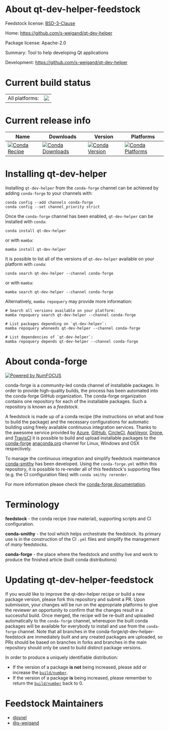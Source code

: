 About qt-dev-helper-feedstock
=============================

Feedstock license: [BSD-3-Clause](https://github.com/conda-forge/qt-dev-helper-feedstock/blob/main/LICENSE.txt)

Home: https://github.com/s-weigand/qt-dev-helper

Package license: Apache-2.0

Summary: Tool to help developing Qt applications

Development: https://github.com/s-weigand/qt-dev-helper

Current build status
====================


<table><tr><td>All platforms:</td>
    <td>
      <a href="https://dev.azure.com/conda-forge/feedstock-builds/_build/latest?definitionId=17802&branchName=main">
        <img src="https://dev.azure.com/conda-forge/feedstock-builds/_apis/build/status/qt-dev-helper-feedstock?branchName=main">
      </a>
    </td>
  </tr>
</table>

Current release info
====================

| Name | Downloads | Version | Platforms |
| --- | --- | --- | --- |
| [![Conda Recipe](https://img.shields.io/badge/recipe-qt--dev--helper-green.svg)](https://anaconda.org/conda-forge/qt-dev-helper) | [![Conda Downloads](https://img.shields.io/conda/dn/conda-forge/qt-dev-helper.svg)](https://anaconda.org/conda-forge/qt-dev-helper) | [![Conda Version](https://img.shields.io/conda/vn/conda-forge/qt-dev-helper.svg)](https://anaconda.org/conda-forge/qt-dev-helper) | [![Conda Platforms](https://img.shields.io/conda/pn/conda-forge/qt-dev-helper.svg)](https://anaconda.org/conda-forge/qt-dev-helper) |

Installing qt-dev-helper
========================

Installing `qt-dev-helper` from the `conda-forge` channel can be achieved by adding `conda-forge` to your channels with:

```
conda config --add channels conda-forge
conda config --set channel_priority strict
```

Once the `conda-forge` channel has been enabled, `qt-dev-helper` can be installed with `conda`:

```
conda install qt-dev-helper
```

or with `mamba`:

```
mamba install qt-dev-helper
```

It is possible to list all of the versions of `qt-dev-helper` available on your platform with `conda`:

```
conda search qt-dev-helper --channel conda-forge
```

or with `mamba`:

```
mamba search qt-dev-helper --channel conda-forge
```

Alternatively, `mamba repoquery` may provide more information:

```
# Search all versions available on your platform:
mamba repoquery search qt-dev-helper --channel conda-forge

# List packages depending on `qt-dev-helper`:
mamba repoquery whoneeds qt-dev-helper --channel conda-forge

# List dependencies of `qt-dev-helper`:
mamba repoquery depends qt-dev-helper --channel conda-forge
```


About conda-forge
=================

[![Powered by
NumFOCUS](https://img.shields.io/badge/powered%20by-NumFOCUS-orange.svg?style=flat&colorA=E1523D&colorB=007D8A)](https://numfocus.org)

conda-forge is a community-led conda channel of installable packages.
In order to provide high-quality builds, the process has been automated into the
conda-forge GitHub organization. The conda-forge organization contains one repository
for each of the installable packages. Such a repository is known as a *feedstock*.

A feedstock is made up of a conda recipe (the instructions on what and how to build
the package) and the necessary configurations for automatic building using freely
available continuous integration services. Thanks to the awesome service provided by
[Azure](https://azure.microsoft.com/en-us/services/devops/), [GitHub](https://github.com/),
[CircleCI](https://circleci.com/), [AppVeyor](https://www.appveyor.com/),
[Drone](https://cloud.drone.io/welcome), and [TravisCI](https://travis-ci.com/)
it is possible to build and upload installable packages to the
[conda-forge](https://anaconda.org/conda-forge) [anaconda.org](https://anaconda.org/)
channel for Linux, Windows and OSX respectively.

To manage the continuous integration and simplify feedstock maintenance
[conda-smithy](https://github.com/conda-forge/conda-smithy) has been developed.
Using the ``conda-forge.yml`` within this repository, it is possible to re-render all of
this feedstock's supporting files (e.g. the CI configuration files) with ``conda smithy rerender``.

For more information please check the [conda-forge documentation](https://conda-forge.org/docs/).

Terminology
===========

**feedstock** - the conda recipe (raw material), supporting scripts and CI configuration.

**conda-smithy** - the tool which helps orchestrate the feedstock.
                   Its primary use is in the construction of the CI ``.yml`` files
                   and simplify the management of *many* feedstocks.

**conda-forge** - the place where the feedstock and smithy live and work to
                  produce the finished article (built conda distributions)


Updating qt-dev-helper-feedstock
================================

If you would like to improve the qt-dev-helper recipe or build a new
package version, please fork this repository and submit a PR. Upon submission,
your changes will be run on the appropriate platforms to give the reviewer an
opportunity to confirm that the changes result in a successful build. Once
merged, the recipe will be re-built and uploaded automatically to the
`conda-forge` channel, whereupon the built conda packages will be available for
everybody to install and use from the `conda-forge` channel.
Note that all branches in the conda-forge/qt-dev-helper-feedstock are
immediately built and any created packages are uploaded, so PRs should be based
on branches in forks and branches in the main repository should only be used to
build distinct package versions.

In order to produce a uniquely identifiable distribution:
 * If the version of a package **is not** being increased, please add or increase
   the [``build/number``](https://docs.conda.io/projects/conda-build/en/latest/resources/define-metadata.html#build-number-and-string).
 * If the version of a package **is** being increased, please remember to return
   the [``build/number``](https://docs.conda.io/projects/conda-build/en/latest/resources/define-metadata.html#build-number-and-string)
   back to 0.

Feedstock Maintainers
=====================

* [@jsnel](https://github.com/jsnel/)
* [@s-weigand](https://github.com/s-weigand/)

